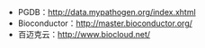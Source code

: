 - PGDB：http://data.mypathogen.org/index.xhtml
- Bioconductor：http://master.bioconductor.org/
- 百迈克云：http://www.biocloud.net/



